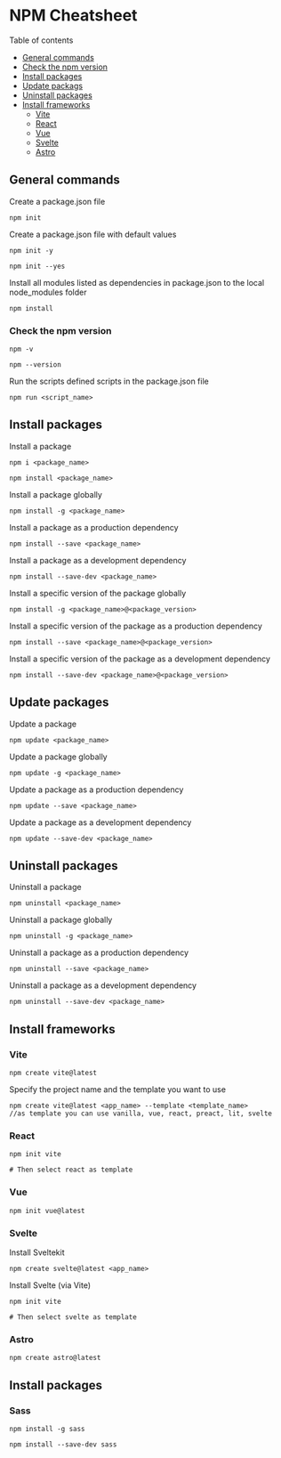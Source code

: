 # NPM Cheatsheet
Table of contents
  * [General commands](#general-commands)
  * [Check the npm version](#check-the-npm-version)
  * [Install packages](#install-packages)
  * [Update packags](#update-packages)
  * [Uninstall packages](#uninstall-packages)
  * [Install frameworks](#install-frameworks)
      * [Vite](#vite)
      * [React](#react)
      * [Vue](#vue)
      * [Svelte](#svelte)
      * [Astro](#astro)
## General commands
Create a package.json file
```
npm init
```
Create a package.json file with default values
```
npm init -y
```
```
npm init --yes
```
Install all modules listed as dependencies in package.json to the local node_modules folder
```
npm install
```
### Check the npm version
```
npm -v
```
```
npm --version
```
Run the scripts defined scripts in the package.json file
```
npm run <script_name>
```
## Install packages
Install a package
```
npm i <package_name>
```
```
npm install <package_name>
```
Install a package globally
```
npm install -g <package_name>
```
Install a package as a production dependency
```
npm install --save <package_name>
```
Install a package as a development dependency
```
npm install --save-dev <package_name>
```
Install a specific version of the package globally
```
npm install -g <package_name>@<package_version>
```
Install a specific version of the package as a production dependency
```
npm install --save <package_name>@<package_version>
```
Install a specific version of the package as a development dependency
```
npm install --save-dev <package_name>@<package_version>
```
## Update packages
Update a package
```
npm update <package_name>
```
Update a package globally
```
npm update -g <package_name>
```
Update a package as a production dependency
```
npm update --save <package_name>
```
Update a package as a development dependency
```
npm update --save-dev <package_name>
```
## Uninstall packages
Uninstall a package
```
npm uninstall <package_name>
```
Uninstall a package globally
```
npm uninstall -g <package_name>
```
Uninstall a package as a production dependency
```
npm uninstall --save <package_name>
```
Uninstall a package as a development dependency
```
npm uninstall --save-dev <package_name>
```
## Install frameworks
### Vite
```
npm create vite@latest
```
Specify the project name and the template you want to use
```
npm create vite@latest <app_name> --template <template_name>
//as template you can use vanilla, vue, react, preact, lit, svelte
```
### React
```
npm init vite

# Then select react as template
```
### Vue
```
npm init vue@latest
```
### Svelte
Install Sveltekit
```
npm create svelte@latest <app_name>
```
Install Svelte (via Vite)
```
npm init vite

# Then select svelte as template
```
### Astro
```
npm create astro@latest
```
## Install packages
### Sass
```
npm install -g sass
```
```
npm install --save-dev sass
```
